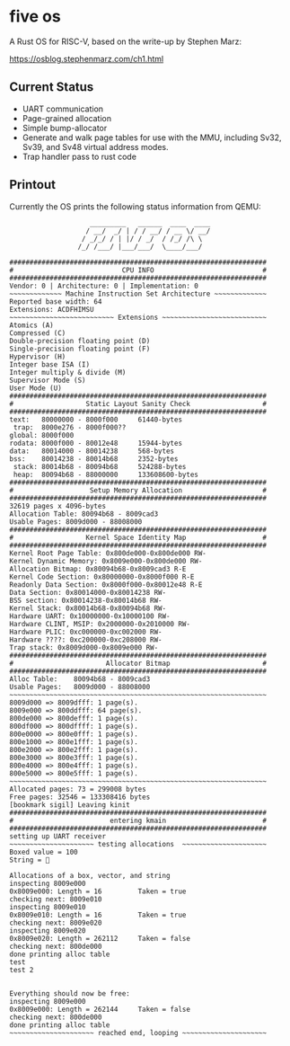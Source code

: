 # five os

A Rust OS for RISC-V, based on the write-up by Stephen Marz:

https://osblog.stephenmarz.com/ch1.html

## Current Status

* UART communication
* Page-grained allocation
* Simple bump-allocator
* Generate and walk page tables for use with the MMU, including Sv32, Sv39, and Sv48 virtual address modes. 
* Trap handler pass to rust code

## Printout

Currently the OS prints the following status information from QEMU:

````
                    _________   ______  ____  ____
                   / __/  _/ | / / __/ / __ \/ __/
                  / _/_/ / | |/ / _/  / /_/ /\ \
                 /_/ /___/ |___/___/  \____/___/

################################################################
#                           CPU INFO                           #
################################################################
Vendor: 0 | Architecture: 0 | Implementation: 0
~~~~~~~~~~~~~ Machine Instruction Set Architecture ~~~~~~~~~~~~~
Reported base width: 64
Extensions: ACDFHIMSU
~~~~~~~~~~~~~~~~~~~~~~~~~~ Extensions ~~~~~~~~~~~~~~~~~~~~~~~~~~
Atomics (A)
Compressed (C)
Double-precision floating point (D)
Single-precision floating point (F)
Hypervisor (H)
Integer base ISA (I)
Integer multiply & divide (M)
Supervisor Mode (S)
User Mode (U)
################################################################
#                  Static Layout Sanity Check                  #
################################################################
text:   80000000 - 8000f000     61440-bytes
 trap:  8000e276 - 8000f000??
global: 8000f000
rodata: 8000f000 - 80012e48     15944-bytes
data:   80014000 - 80014238     568-bytes
bss:    80014238 - 80014b68     2352-bytes
 stack: 80014b68 - 80094b68     524288-bytes
 heap:  80094b68 - 88000000     133608600-bytes
################################################################
#                   Setup Memory Allocation                    #
################################################################
32619 pages x 4096-bytes
Allocation Table: 80094b68 - 8009cad3
Usable Pages: 8009d000 - 88008000
################################################################
#                  Kernel Space Identity Map                   #
################################################################
Kernel Root Page Table: 0x800de000-0x800de000 RW-
Kernel Dynamic Memory: 0x8009e000-0x800de000 RW-
Allocation Bitmap: 0x80094b68-0x8009cad3 R-E
Kernel Code Section: 0x80000000-0x8000f000 R-E
Readonly Data Section: 0x8000f000-0x80012e48 R-E
Data Section: 0x80014000-0x80014238 RW-
BSS section: 0x80014238-0x80014b68 RW-
Kernel Stack: 0x80014b68-0x80094b68 RW-
Hardware UART: 0x10000000-0x10000100 RW-
Hardware CLINT, MSIP: 0x2000000-0x2010000 RW-
Hardware PLIC: 0xc000000-0xc002000 RW-
Hardware ????: 0xc200000-0xc208000 RW-
Trap stack: 0x8009d000-0x8009e000 RW-
################################################################
#                       Allocator Bitmap                       #
################################################################
Alloc Table:    80094b68 - 8009cad3
Usable Pages:   8009d000 - 88008000
~~~~~~~~~~~~~~~~~~~~~~~~~~~~~~~~~~~~~~~~~~~~~~~~~~~~~~~~~~~~~~~~
8009d000 => 8009dfff: 1 page(s).
8009e000 => 800ddfff: 64 page(s).
800de000 => 800defff: 1 page(s).
800df000 => 800dffff: 1 page(s).
800e0000 => 800e0fff: 1 page(s).
800e1000 => 800e1fff: 1 page(s).
800e2000 => 800e2fff: 1 page(s).
800e3000 => 800e3fff: 1 page(s).
800e4000 => 800e4fff: 1 page(s).
800e5000 => 800e5fff: 1 page(s).
~~~~~~~~~~~~~~~~~~~~~~~~~~~~~~~~~~~~~~~~~~~~~~~~~~~~~~~~~~~~~~~~
Allocated pages: 73 = 299008 bytes
Free pages: 32546 = 133308416 bytes
[bookmark sigil] Leaving kinit
################################################################
#                        entering kmain                        #
################################################################
setting up UART receiver
~~~~~~~~~~~~~~~~~~~~~ testing allocations  ~~~~~~~~~~~~~~~~~~~~~
Boxed value = 100
String = 💖

Allocations of a box, vector, and string
inspecting 8009e000
0x8009e000: Length = 16         Taken = true
checking next: 8009e010
inspecting 8009e010
0x8009e010: Length = 16         Taken = true
checking next: 8009e020
inspecting 8009e020
0x8009e020: Length = 262112     Taken = false
checking next: 800de000
done printing alloc table
test
test 2


Everything should now be free:
inspecting 8009e000
0x8009e000: Length = 262144     Taken = false
checking next: 800de000
done printing alloc table
~~~~~~~~~~~~~~~~~~~~~ reached end, looping ~~~~~~~~~~~~~~~~~~~~~


````



